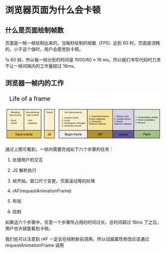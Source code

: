 # 浏览器页面为什么会卡顿

## 什么是页面绘制帧数

页面是一帧一帧绘制出来的，当每秒绘制的帧数（FPS）达到 60 时，页面是流畅的，小于这个值时，用户会感觉到卡顿。

1s 60 帧，所以每一帧分到的时间是 1000/60 ≈ 16 ms。所以我们书写代码时力求不让一帧间隔内的工作量超过 16ms。

## 浏览器一帧内的工作

![life-of-frame](./assets/life-of-frame.jpg)

通过上图可看到，一帧内需要完成如下六个步骤的任务：

1. 处理用户的交互

2. JS 解析执行

3. 帧开始。窗口尺寸变更，页面滚动等的处理

4. rAF(requestAnimationFrame)

5. 布局

6. 绘制

如果这六个步骤中，任意一个步骤所占用的时间过长，总时间超过 16ms 了之后，用户也许就能看到卡顿。

我们也可以注意到 rAF 一定会在帧刷新前调用，所以动画属性修改应该通过 requestAnimationFrame 调用
